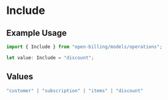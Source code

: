 # Include

## Example Usage

```typescript
import { Include } from "open-billing/models/operations";

let value: Include = "discount";
```

## Values

```typescript
"customer" | "subscription" | "items" | "discount"
```